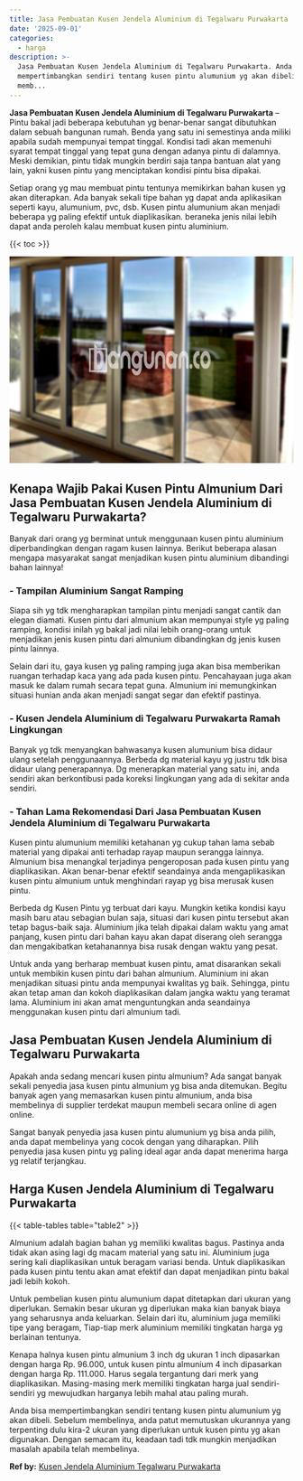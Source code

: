```yaml
---
title: Jasa Pembuatan Kusen Jendela Aluminium di Tegalwaru Purwakarta
date: '2025-09-01'
categories:
  - harga
description: >-
  Jasa Pembuatan Kusen Jendela Aluminium di Tegalwaru Purwakarta. Anda bisa
  mempertimbangkan sendiri tentang kusen pintu alumunium yg akan dibeli. Sebelum
  memb...
---
```


**Jasa Pembuatan Kusen Jendela Aluminium di Tegalwaru Purwakarta** – Pintu bakal jadi beberapa kebutuhan yg benar-benar sangat dibutuhkan dalam sebuah bangunan rumah. Benda yang satu ini semestinya anda miliki apabila sudah mempunyai tempat tinggal. Kondisi tadi akan memenuhi syarat tempat tinggal yang tepat guna dengan adanya pintu di dalamnya. Meski demikian, pintu tidak mungkin berdiri saja tanpa bantuan alat yang lain, yakni kusen pintu yang menciptakan kondisi pintu bisa dipakai.

Setiap orang yg mau membuat pintu tentunya memikirkan bahan kusen yg akan diterapkan. Ada banyak sekali tipe bahan yg dapat anda aplikasikan seperti kayu, alumunium, pvc, dsb. Kusen pintu alumunium akan menjadi beberapa yg paling efektif untuk diaplikasikan. beraneka jenis nilai lebih dapat anda peroleh kalau membuat kusen pintu aluminium.

{{< toc >}}

![Jasa Pembuatan Kusen Jendela Aluminium di Tegalwaru Purwakarta](/images/harga-kusen-jendela-alumunium-46.png)

## Kenapa Wajib Pakai Kusen Pintu Almunium Dari Jasa Pembuatan Kusen Jendela Aluminium di Tegalwaru Purwakarta?

Banyak dari orang yg berminat untuk menggunaan kusen pintu aluminium diperbandingkan dengan ragam kusen lainnya. Berikut beberapa alasan mengapa masyarakat sangat menjadikan kusen pintu aluminium dibandingi bahan lainnya!

### \- Tampilan Aluminium Sangat Ramping

Siapa sih yg tdk mengharapkan tampilan pintu menjadi sangat cantik dan elegan diamati. Kusen pintu dari almunium akan mempunyai style yg paling ramping, kondisi inilah yg bakal jadi nilai lebih orang-orang untuk menjadikan jenis kusen pintu dari almunium dibandingkan dg jenis kusen pintu lainnya.

Selain dari itu, gaya kusen yg paling ramping juga akan bisa memberikan ruangan terhadap kaca yang ada pada kusen pintu. Pencahayaan juga akan masuk ke dalam rumah secara tepat guna. Almunium ini memungkinkan situasi hunian anda akan menjadi sangat segar dan efektif pastinya.

### \- Kusen Jendela Aluminium di Tegalwaru Purwakarta Ramah Lingkungan

Banyak yg tdk menyangkan bahwasanya kusen alumunium bisa didaur ulang setelah penggunaannya. Berbeda dg material kayu yg justru tdk bisa didaur ulang penerapannya. Dg menerapkan material yang satu ini, anda sendiri akan berkontibusi pada koreksi lingkungan yang ada di sekitar anda sendiri.

### \- Tahan Lama Rekomendasi Dari Jasa Pembuatan Kusen Jendela Aluminium di Tegalwaru Purwakarta

Kusen pintu alumunium memiliki ketahanan yg cukup tahan lama sebab material yang dipakai anti terhadap rayap maupun serangga lainnya. Almunium bisa menangkal terjadinya pengeroposan pada kusen pintu yang diaplikasikan. Akan benar-benar efektif seandainya anda mengaplikasikan kusen pintu almunium untuk menghindari rayap yg bisa merusak kusen pintu.

Berbeda dg Kusen Pintu yg terbuat dari kayu. Mungkin ketika kondisi kayu masih baru atau sebagian bulan saja, situasi dari kusen pintu tersebut akan tetap bagus-baik saja. Aluminium jika telah dipakai dalam waktu yang amat panjang, kusen pintu dari bahan kayu akan dapat diserang oleh serangga dan mengakibatkan ketahanannya bisa rusak dengan waktu yang pesat.

Untuk anda yang berharap membuat kusen pintu, amat disarankan sekali untuk membikin kusen pintu dari bahan almunium. Aluminium ini akan menjadikan situasi pintu anda mempunyai kwalitas yg baik. Sehingga, pintu akan tetap aman dan kokoh diaplikasikan dalam jangka waktu yang teramat lama. Aluminium ini akan amat menguntungkan anda seandainya menggunakan kusen pintu dari almunium tadi.

## Jasa Pembuatan Kusen Jendela Aluminium di Tegalwaru Purwakarta

Apakah anda sedang mencari kusen pintu almunium? Ada sangat banyak sekali penyedia jasa kusen pintu almunium yg bisa anda ditemukan. Begitu banyak agen yang memasarkan kusen pintu almunium, anda bisa membelinya di supplier terdekat maupun membeli secara online di agen online.

Sangat banyak penyedia jasa kusen pintu alumunium yg bisa anda pilih, anda dapat membelinya yang cocok dengan yang diharapkan. Pilih penyedia jasa kusen pintu yg paling ideal agar anda dapat menerima harga yg relatif terjangkau.

## Harga Kusen Jendela Aluminium di Tegalwaru Purwakarta

{{< table-tables table="table2" >}}

Almunium adalah bagian bahan yg memiliki kwalitas bagus. Pastinya anda tidak akan asing lagi dg macam material yang satu ini. Aluminium juga sering kali diaplikasikan untuk beragam variasi benda. Untuk diaplikasikan pada kusen pintu tentu akan amat efektif dan dapat menjadikan pintu bakal jadi lebih kokoh.

Untuk pembelian kusen pintu alumunium dapat ditetapkan dari ukuran yang diperlukan. Semakin besar ukuran yg diperlukan maka kian banyak biaya yang seharusnya anda keluarkan. Selain dari itu, aluminium juga memiliki tipe yang beragam, Tiap-tiap merk aluminium memiliki tingkatan harga yg berlainan tentunya.

Kenapa halnya kusen pintu almunium 3 inch dg ukuran 1 inch dipasarkan dengan harga Rp. 96.000, untuk kusen pintu almunium 4 inch dipasarkan dengan harga Rp. 111.000. Harus segala tergantung dari merk yang diaplikasikan. Masing-masing merk memiliki tingkatan harga jual sendiri-sendiri yg mewujudkan harganya lebih mahal atau paling murah.

Anda bisa mempertimbangkan sendiri tentang kusen pintu alumunium yg akan dibeli. Sebelum membelinya, anda patut memutuskan ukurannya yang terpenting dulu kira-2 ukuran yang diperlukan untuk kusen pintu yg akan digunakan. Dengan semacam itu, keadaan tadi tdk mungkin menjadikan masalah apabila telah membelinya.

**Ref by:** [Kusen Jendela Aluminium Tegalwaru Purwakarta](https://id.wikipedia.org/wiki/Kusen)
